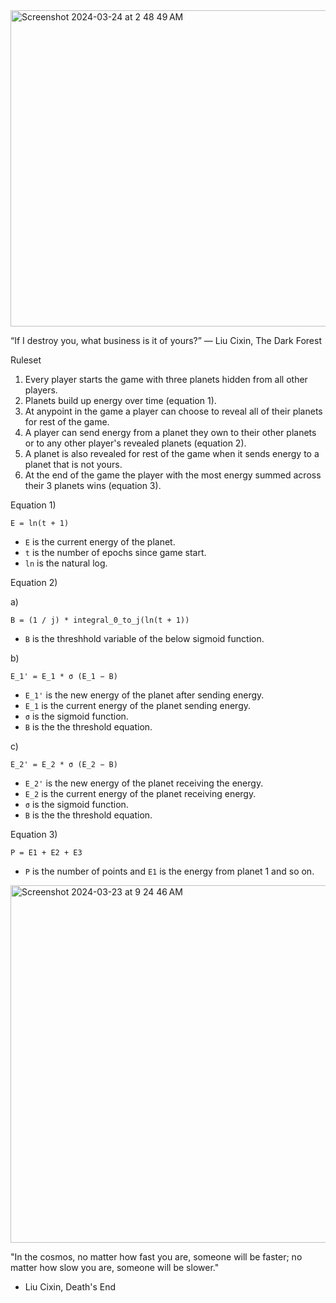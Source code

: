 <img width="506" alt="Screenshot 2024-03-24 at 2 48 49 AM" src="https://github.com/thetechnocrat-dev/darkforestframe/assets/9427089/8ce5c1e3-6128-4e9b-b9e7-0320ee092ffa">

“If I destroy you, what business is it of yours?”
― Liu Cixin, The Dark Forest

Ruleset
1) Every player starts the game with three planets hidden from all other players.
2) Planets build up energy over time (equation 1).
3) At anypoint in the game a player can choose to reveal all of their planets for rest of the game.
4) A player can send energy from a planet they own to their other planets or to any other player's revealed planets (equation 2).
5) A planet is also revealed for rest of the game when it sends energy to a planet that is not yours.
6) At the end of the game the player with the most energy summed across their 3 planets wins (equation 3).

Equation 1) 
```
E = ln(t + 1)
```
* `E` is the current energy of the planet.
* `t` is the number of epochs since game start.
* `ln` is the natural log.

Equation 2)

a)
```
B = (1 / j) * integral_0_to_j(ln(t + 1))
```
* `B` is the threshhold variable of the below sigmoid function. 

b) 
```
E_1' = E_1 * σ (E_1 − B)
```
* `E_1'` is the new energy of the planet after sending energy.
* `E_1` is the current energy of the planet sending energy.
* `σ` is the sigmoid function.
* `B` is the the threshold equation.

c) 
```
E_2' = E_2 * σ (E_2 − B)
```
* `E_2'` is the new energy of the planet receiving the energy.
* `E_2` is the current energy of the planet receiving energy.
* `σ` is the sigmoid function.
* `B` is the the threshold equation.

Equation 3)
```
P = E1 + E2 + E3
```
* `P` is the number of points and `E1` is the energy from planet 1 and so on.

<img width="572" alt="Screenshot 2024-03-23 at 9 24 46 AM" src="https://github.com/thetechnocrat-dev/darkforestframe/assets/9427089/f318b3e5-e126-46e4-bfa7-4fb4d642fefa">

"In the cosmos, no matter how fast you are, someone will be faster; no matter how slow you are, someone will be slower."
- Liu Cixin, Death's End

